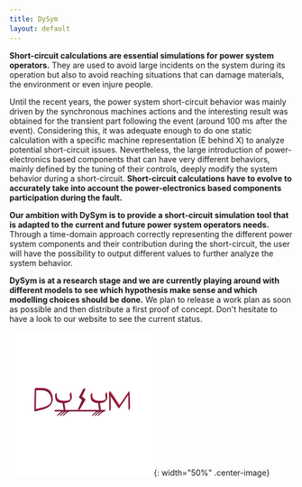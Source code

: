 ```yaml
---
title: DySym
layout: default
---
```

<!--
    Except where otherwise noted, content in this website is Copyright (c)
    2015-2020, RTE (http://www.rte-france.com) and licensed under a
    CC-BY-4.0 (https://creativecommons.org/licenses/by/4.0/)
    license. All rights reserved.
-->

**Short-circuit calculations are essential simulations for power system operators.** They are used to avoid large incidents on the system during its operation but also to avoid reaching situations that can damage materials, the environment or even injure people.

Until the recent years, the power system short-circuit behavior was mainly driven by the synchronous machines actions and the interesting result was obtained for the transient part following the event (around 100 ms after the event). Considering this, it was adequate enough to do one static calculation with a specific machine representation (E behind X) to analyze potential short-circuit issues. Nevertheless, the large introduction of power-electronics based components that can have very different behaviors, mainly defined by the tuning of their controls, deeply modify the system behavior during a short-circuit. **Short-circuit calculations have to evolve to accurately take into account the power-electronics based components participation during the fault.** 

**Our ambition with DySym is to provide a short-circuit simulation tool that is adapted to the current and future power system operators needs.** Through a time-domain approach correctly representing the different power system components and their contribution during the short-circuit, the user will have the possibility to output different values to further analyze the system behavior.

**DySym is at a research stage and we are currently playing around with different models to see which hypothesis make sense and which modelling choices should be done.**  We plan to release a work plan as soon as possible and then distribute a first proof of concept. Don't hesitate to have a look to our website to see the current status.

![image](../assets/images/DySym.png){: width="50%" .center-image}
